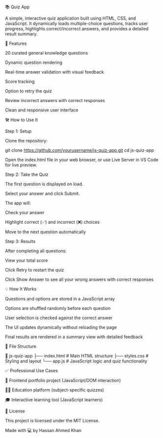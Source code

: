 📚 Quiz App

A simple, interactive quiz application built using HTML, CSS, and JavaScript. It dynamically loads multiple-choice questions, tracks user progress, highlights correct/incorrect answers, and provides a detailed result summary.

🚀 Features

20 curated general knowledge questions

Dynamic question rendering

Real-time answer validation with visual feedback

Score tracking

Option to retry the quiz

Review incorrect answers with correct responses

Clean and responsive user interface

🛠️ How to Use It

Step 1: Setup

Clone the repository:

git clone https://github.com/yourusername/js-quiz-app.git
cd js-quiz-app

Open the index.html file in your web browser, or use Live Server in VS Code for live preview.

Step 2: Take the Quiz

The first question is displayed on load.

Select your answer and click Submit.

The app will:

Check your answer

Highlight correct (✅) and incorrect (❌) choices

Move to the next question automatically

Step 3: Results

After completing all questions:

View your total score

Click Retry to restart the quiz

Click Show Answer to see all your wrong answers with correct responses

💡 How It Works

Questions and options are stored in a JavaScript array

Options are shuffled randomly before each question

User selection is checked against the correct answer

The UI updates dynamically without reloading the page

Final results are rendered in a summary view with detailed feedback

📂 File Structure

📁 js-quiz-app
├── index.html       # Main HTML structure
├── styles.css       # Styling and layout
└── app.js           # JavaScript logic and quiz functionality

✅ Professional Use Cases

💼 Frontend portfolio project (JavaScript/DOM interaction)

🧑‍🏫 Education platform (subject-specific quizzes)

🎓 Interactive learning tool (JavaScript learners)

📄 License

This project is licensed under the MIT License.

Made with 💻 by Hassan Ahmed Khan

